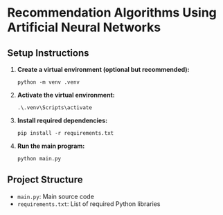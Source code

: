 # Recommendation Algorithms Using Artificial Neural Networks

## Setup Instructions

1. **Create a virtual environment (optional but recommended):**
   ```
   python -m venv .venv
   ```

2. **Activate the virtual environment:**
   ```
   .\.venv\Scripts\activate
   ```

3. **Install required dependencies:**
   ```
   pip install -r requirements.txt
   ```

4. **Run the main program:**
   ```
   python main.py
   ```

## Project Structure

- `main.py`: Main source code
- `requirements.txt`: List of required Python libraries


